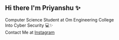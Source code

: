 ## Hi there I'm Priyanshu ✨

Computer Science Student at Om Engineering College</br>
Into Cyber Security 💻✨</br>
Contact Me at [Instagram](https://www.instagram.com/localhost_priyanshu)

